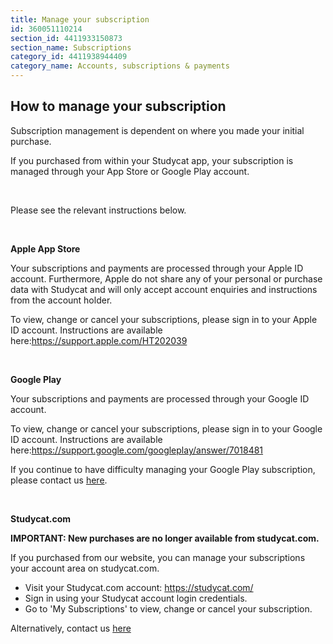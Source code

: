 ```yaml
---
title: Manage your subscription
id: 360051110214
section_id: 4411933150873
section_name: Subscriptions
category_id: 4411938944409
category_name: Accounts, subscriptions & payments
---
```

## How to manage your subscription


Subscription management is dependent on where you made your initial purchase.


If you purchased from within your Studycat app, your subscription is managed through your App Store or Google Play account.


 


Please see the relevant instructions below.


 


**Apple App Store**


Your subscriptions and payments are processed through your Apple ID account. Furthermore, Apple do not share any of your personal or purchase data with Studycat and will only accept account enquiries and instructions from the account holder.


To view, change or cancel your subscriptions, please sign in to your Apple ID account. Instructions are available here:<https://support.apple.com/HT202039>


 


**Google Play**


Your subscriptions and payments are processed through your Google ID account.


To view, change or cancel your subscriptions, please sign in to your Google ID account. Instructions are available here:<https://support.google.com/googleplay/answer/7018481>


If you continue to have difficulty managing your Google Play subscription, please contact us [here](https://help.studycat.com/hc/en-us/requests/new).


 


**Studycat.com**


**IMPORTANT: New purchases are no longer available from studycat.com.**


If you purchased from our website, you can manage your subscriptions your account area on studycat.com.


* Visit your Studycat.com account: <https://studycat.com/>
* Sign in using your Studycat account login credentials.
* Go to 'My Subscriptions' to view, change or cancel your subscription.


Alternatively, contact us [here](https://help.studycat.com/hc/en-us/requests/new)


